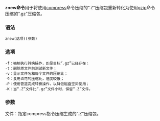 **znew命令**用于将使用[compress](https://philipding.github.io/linux-command/compress "compress命令")命令压缩的“.Z”压缩包重新转化为使用[gzip](https://philipding.github.io/linux-command/gzip "gzip命令")命令压缩的“.gz”压缩包。

### 语法  

```
znew(选项)(参数)
```

### 选项  

```
-f：强制执行转换操作，即是目标“.gz”已经存在；
-t：删除原文件前测试新文件；
-v：显示文件名和每个文件的压缩比；
-9：食用油花的压缩比，速度较慢；
-P：使用管道完成转换操作，以降低磁盘空间使用；
-K：当“.Z”文件比“.gz”文件小时，保留“.Z”文件。
```

### 参数  

文件：指定compress指令压缩生成的“.Z”压缩包。